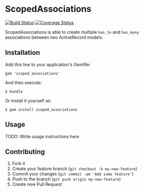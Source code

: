 # ScopedAssociations

[![Build Status](https://travis-ci.org/stefanoverna/scoped_associations.png?branch=master)](https://travis-ci.org/stefanoverna/scoped_associations)
[![Coverage Status](https://coveralls.io/repos/stefanoverna/scoped_associations/badge.png?branch=master)](https://coveralls.io/r/stefanoverna/scoped_associations?branch=master)

ScopedAssociations is able to create multiple `has_to` and `has_many`
associations between two ActiveRecord models.

## Installation

Add this line to your application's Gemfile:

    gem 'scoped_associations'

And then execute:

    $ bundle

Or install it yourself as:

    $ gem install scoped_associations

## Usage

TODO: Write usage instructions here

## Contributing

1. Fork it
2. Create your feature branch (`git checkout -b my-new-feature`)
3. Commit your changes (`git commit -am 'Add some feature'`)
4. Push to the branch (`git push origin my-new-feature`)
5. Create new Pull Request


